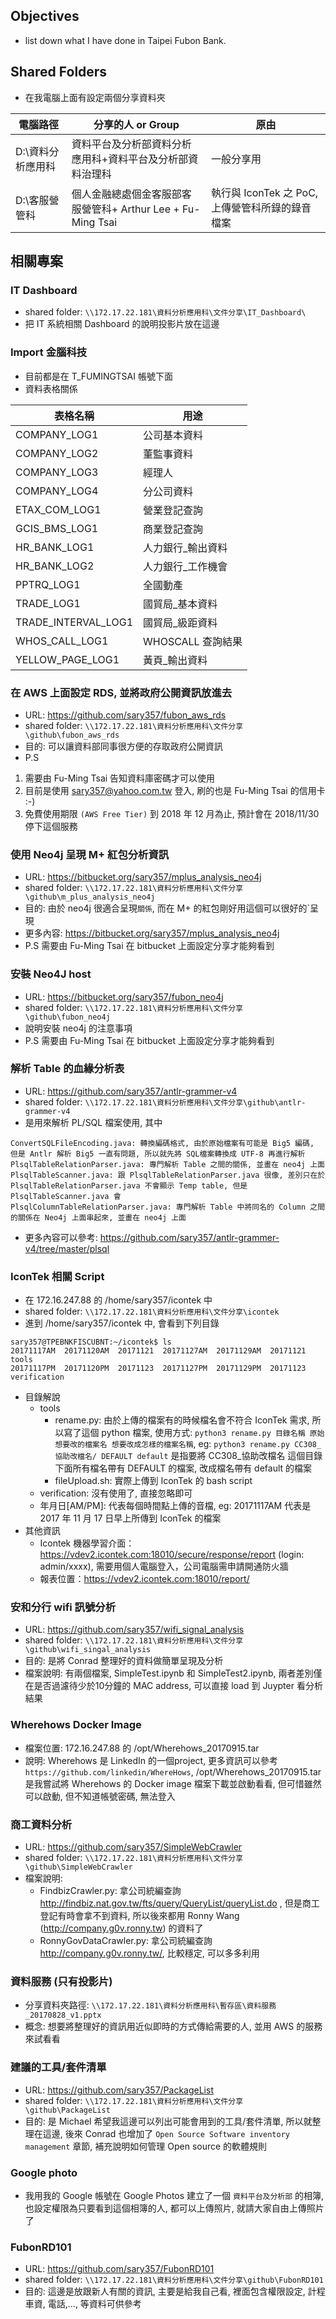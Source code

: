 ## Objectives
- list down what I have done in Taipei Fubon Bank.

## Shared Folders
- 在我電腦上面有設定兩個分享資料夾

| 電腦路徑 | 分享的人 or Group | 原由 |
|--|--|--|
| D:\資料分析應用科 | 資料平台及分析部資料分析應用科+資料平台及分析部資料治理科 | 一般分享用 |
| D:\客服營管科 | 個人金融總處個金客服部客服營管科+ Arthur Lee + Fu-Ming Tsai | 執行與 IconTek 之 PoC, 上傳營管科所錄的錄音檔案 |

## 相關專案
### IT Dashboard
- shared folder: `\\172.17.22.181\資料分析應用科\文件分享\IT_Dashboard\`
- 把 IT 系統相關 Dashboard 的說明投影片放在這邊

### Import 金腦科技
- 目前都是在 T_FUMINGTSAI 帳號下面
- 資料表格關係

| 表格名稱 | 用途 |
|--|--|
| COMPANY_LOG1| 公司基本資料 |
| COMPANY_LOG2| 董監事資料 |
| COMPANY_LOG3| 經理人 |
| COMPANY_LOG4| 分公司資料 |
| ETAX_COM_LOG1 | 營業登記查詢 |
| GCIS_BMS_LOG1 | 商業登記查詢 |
| HR_BANK_LOG1 | 人力銀行_輸出資料 |
| HR_BANK_LOG2 | 人力銀行_工作機會 |
| PPTRQ_LOG1 | 全國動產 |
| TRADE_LOG1 | 國貿局_基本資料 |
| TRADE_INTERVAL_LOG1| 國貿局_級距資料 |
| WHOS_CALL_LOG1| WHOSCALL 查詢結果 |
| YELLOW_PAGE_LOG1 | 黃頁_輸出資料 |

### 在 AWS 上面設定 RDS, 並將政府公開資訊放進去
- URL: https://github.com/sary357/fubon_aws_rds
- shared folder: `\\172.17.22.181\資料分析應用科\文件分享\github\fubon_aws_rds`
- 目的: 可以讓資料部同事很方便的存取政府公開資訊
- P.S

1. 需要由 Fu-Ming Tsai 告知資料庫密碼才可以使用
2. 目前是使用 sary357@yahoo.com.tw 登入, 刷的也是 Fu-Ming Tsai 的信用卡 :-)
3. 免費使用期限 `(AWS Free Tier)` 到 2018 年 12 月為止, 預計會在 2018/11/30 停下這個服務

### 使用 Neo4j 呈現 M+ 紅包分析資訊
- URL: https://bitbucket.org/sary357/mplus_analysis_neo4j
- shared folder: `\\172.17.22.181\資料分析應用科\文件分享\github\m_plus_analysis_neo4j`
- 目的: 由於 neo4j 很適合呈現`關係`, 而在 M+ 的紅包剛好用這個可以很好的`呈現
- 更多內容: https://bitbucket.org/sary357/mplus_analysis_neo4j
- P.S 需要由 Fu-Ming Tsai 在 bitbucket 上面設定分享才能夠看到

### 安裝 Neo4J host
- URL: https://bitbucket.org/sary357/fubon_neo4j
- shared folder: `\\172.17.22.181\資料分析應用科\文件分享\github\fubon_neo4j`
- 說明安裝 neo4j 的注意事項
- P.S 需要由 Fu-Ming Tsai 在 bitbucket 上面設定分享才能夠看到

### 解析 Table 的血緣分析表
- URL: https://github.com/sary357/antlr-grammer-v4
- shared folder: `\\172.17.22.181\資料分析應用科\文件分享\github\antlr-grammer-v4`
- 是用來解析 PL/SQL 檔案使用, 其中
```
ConvertSQLFileEncoding.java: 轉換編碼格式, 由於原始檔案有可能是 Big5 編碼, 但是 Antlr 解析 Big5 一直有問題, 所以就先將 SQL檔案轉換成 UTF-8 再進行解析
PlsqlTableRelationParser.java: 專門解析 Table 之間的關係, 並畫在 neo4j 上面
PlsqlTableScanner.java: 跟 PlsqlTableRelationParser.java 很像, 差別只在於 PlsqlTableRelationParser.java 不會顯示 Temp table, 但是 PlsqlTableScanner.java 會
PlsqlColumnTableRelationParser.java: 專門解析 Table 中將同名的 Column 之間的關係在 Neo4j 上面串起來, 並畫在 neo4j 上面

```
- 更多內容可以參考: https://github.com/sary357/antlr-grammer-v4/tree/master/plsql

### IconTek 相關 Script
- 在 172.16.247.88 的 /home/sary357/icontek 中
- shared folder: `\\172.17.22.181\資料分析應用科\文件分享\icontek`
- 進到 /home/sary357/icontek 中, 會看到下列目錄

```
sary357@TPEBNKFISCUBNT:~/icontek$ ls
20171117AM  20171120AM  20171121  20171127AM  20171129AM  20171121 tools
20171117PM  20171120PM  20171123  20171127PM  20171129PM  20171123 verification

```
- 目錄解說
  - tools
    - rename.py: 由於上傳的檔案有的時候檔名會不符合 IconTek 需求, 所以寫了這個 python 檔案, 使用方式: `python3 rename.py 目錄名稱 原始想要改的檔案名 想要改成怎樣的檔案名稱`, eg:  `python3 rename.py CC308_協助改檔名/ DEFAULT default` 是指要將 CC308_協助改檔名 這個目錄下面所有檔名帶有 DEFAULT 的檔案, 改成檔名帶有 default 的檔案
    - fileUpload.sh: 實際上傳到 IconTek 的 bash script
  - verification: 沒有使用了, 直接忽略即可
  - 年月日[AM/PM]: 代表每個時間點上傳的音檔, eg: 20171117AM 代表是 2017 年 11 月 17 日早上所傳到 IconTek 的檔案
- 其他資訊
  - Icontek 機器學習介面：https://vdev2.icontek.com:18010/secure/response/report   (login:  admin/xxxx), 需要用個人電腦登入，公司電腦需申請開通防火牆
  - 報表位置：https://vdev2.icontek.com:18010/report/

### 安和分行 wifi 訊號分析
- URL: https://github.com/sary357/wifi_signal_analysis
- shared folder: `\\172.17.22.181\資料分析應用科\文件分享\github\wifi_singal_analysis`
- 目的: 是將 Conrad 整理好的資料做簡單呈現及分析
- 檔案說明: 有兩個檔案, SimpleTest.ipynb 和 SimpleTest2.ipynb, 兩者差別僅在是否過濾待少於10分鐘的 MAC address, 可以直接 load 到 Juypter 看分析結果

### Wherehows Docker Image
- 檔案位置: 172.16.247.88 的 /opt/Wherehows_20170915.tar
- 說明: Wherehows 是 LinkedIn 的一個project, 更多資訊可以參考 `https://github.com/linkedin/WhereHows`, /opt/Wherehows_20170915.tar 是我嘗試將 Wherehows 的 Docker image 檔案下載並啟動看看, 但可惜雖然可以啟動, 但不知道帳號密碼, 無法登入

### 商工資料分析
- URL: https://github.com/sary357/SimpleWebCrawler
- shared folder: `\\172.17.22.181\資料分析應用科\文件分享\github\SimpleWebCrawler`
- 檔案說明:
  - FindbizCrawler.py: 拿公司統編查詢 http://findbiz.nat.gov.tw/fts/query/QueryList/queryList.do , 但是商工登記有時會拿不到資料,  所以後來都用 Ronny Wang (http://company.g0v.ronny.tw) 的資料了
  - RonnyGovDataCrawler.py: 拿公司統編查詢 http://company.g0v.ronny.tw/, 比較穩定, 可以多多利用

### 資料服務 (只有投影片)
- 分享資料夾路徑: `\\172.17.22.181\資料分析應用科\暫存區\資料服務_20170828_v1.pptx`
- 概念: 想要將整理好的資訊用近似即時的方式傳給需要的人, 並用 AWS 的服務來試看看

### 建議的工具/套件清單
- URL: https://github.com/sary357/PackageList
- shared folder: `\\172.17.22.181\資料分析應用科\文件分享\github\PackageList`
- 目的: 是 Michael 希望我這邊可以列出可能會用到的工具/套件清單, 所以就整理在這邊, 後來 Conrad 也增加了 `Open Source Software inventory management` 章節, 補充說明如何管理 Open source 的軟體規則

### Google photo
- 我用我的 Google 帳號在 Google Photos 建立了一個 `資料平台及分析部` 的相簿, 也設定權限為只要看到這個相簿的人, 都可以上傳照片, 就請大家自由上傳照片了

### FubonRD101
- URL: https://github.com/sary357/FubonRD101
- shared folder: `\\172.17.22.181\資料分析應用科\文件分享\github\FubonRD101`
- 目的: 這邊是放跟新人有關的資訊, 主要是給我自己看, 裡面包含權限設定, 計程車資, 電話,..., 等資料可供參考

